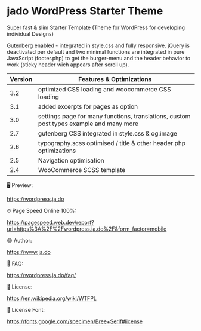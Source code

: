 # jado WordPress Starter Theme

Super fast & slim Starter Template (Theme for WordPress for developing individual Designs)

Gutenberg enabled - integrated in style.css and fully responsive. 
jQuery is deactivated per default and two minimal functions are integrated in pure JavaScript (footer.php) to get the burger-menu and the header behavior to work (sticky header wich appears after scroll up).


| Version | Features & Optimizations |
| ------- | ------- |
| 3.2 | optimized CSS loading and woocommerce CSS loading |
| 3.1 | added excerpts for pages as option |
| 3.0 | settings page for many functions, translations, custom post types example and many more |
| 2.7 | gutenberg CSS integrated in style.css & og:image |
| 2.6 | typography.scss optimised / title & other header.php optimizations |
| 2.5 | Navigation optimisation |
| 2.4 | WooCommerce SCSS template |



🖥 Preview:

https://wordpress.ja.do

⏱ Page Speed Online 100%:

https://pagespeed.web.dev/report?url=https%3A%2F%2Fwordpress.ja.do%2F&form_factor=mobile

😎 Author:

https://www.ja.do

🤷 FAQ:

https://wordpress.ja.do/faq/

📃 License:

https://en.wikipedia.org/wiki/WTFPL

📃 License Font: 

https://fonts.google.com/specimen/Bree+Serif#license
